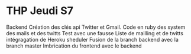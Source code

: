 # THP Jeudi S7

Backend
Création des clés api Twitter et Gmail.
Code en ruby des system des mails et des twitts
Test avec une fausse Liste de mailling et de twitts
intégragation de Heroku sheduler
Fusion de la branch backend avec la branch master
Imbrication du frontend avec le backend